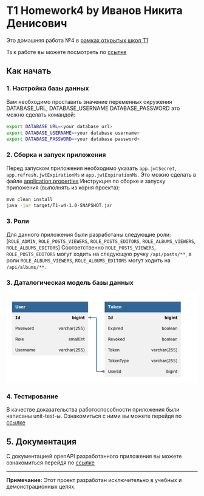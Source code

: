 # T1 Homework4 by Иванов Никита Денисович

Это домашняя работа №4 в [рамках открытых школ T1](https://t1.ru/internship/item/otkrytye-shkoly-ot-holdinga-t1/)

Тз к работе вы можете посмотреть по [ссылке](links/Task.md)

## Как начать


### 1. Настройка базы данных
Вам необходимо проставить значение переменных окружения DATABASE_URL, DATABASE_USERNAME DATABASE_PASSWORD это можно сделать командой:
```bash
export DATABASE_URL=<your database url>
export DATABASE_USERNAME=<your database username>
export DATABASE_PASSWORD=<your database password>
```

### 2. Сборка и запуск приложения

Перед запуском приложения необходимо указать `app.jwtSecret`, `app.refresh.jwtExpirationMs` и `app.jwtExpirationMs`. Это можно сделать в файле [application.properties](src/main/resources/application.properties)
Инструкция по сборке и запуску приложения (выполнять из корня проекта):
```bash
mvn clean install
java -jar target/T1-w4-1.0-SNAPSHOT.jar   
```

### 3. Роли

Для данного приложения были разработаны следующие роли: [`ROLE_ADMIN`, `ROLE_POSTS_VIEWERS`, `ROLE_POSTS_EDITORS`, `ROLE_ALBUMS_VIEWERS`, `ROLE_ALBUMS_EDITORS`]
Соответственно `ROLE_POSTS_VIEWERS`, `ROLE_POSTS_EDITORS` могут ходить на следующую ручку `/api/posts/**`,
а роли `ROLE_ALBUMS_VIEWERS`, `ROLE_ALBUMS_EDITORS` могут ходить на `/api/albums/**`.

### 3. Даталогическая модель базы данных

![img.png](links/datalogic_model.png)

### 4. Тестирование

В качестве доказательства работоспособности приложения были написаны unit-test-ы. Ознакомиться с ними вы можете перейдя по [ссылке](src/test/java/com/example/SecurityTest.java)

## 5. Документация

С документацией openAPI разработанного приложения вы можете ознакомиться перейдя по [ссылке](http://localhost:8082/swagger-ui/index.html#/album-controller/getAllAlbums)

---
**Примечание:** Этот проект разработан исключительно в учебных и демонстрационных целях.